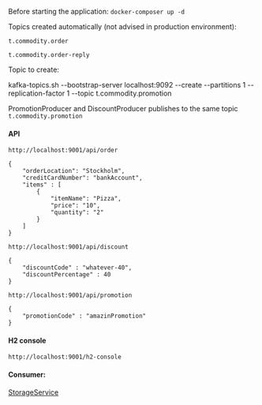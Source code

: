 Before starting the application:
`docker-composer up -d`

Topics created automatically (not advised in production environment):

`t.commodity.order`

`t.commodity.order-reply`

Topic to create:

kafka-topics.sh --bootstrap-server localhost:9092 --create --partitions 1 --replication-factor 1 --topic t.commodity.promotion

PromotionProducer and DiscountProducer publishes to the same topic `t.commodity.promotion`

#### API

`http://localhost:9001/api/order`

```
{
    "orderLocation": "Stockholm",
    "creditCardNumber": "bankAccount",
    "items" : [
        {
            "itemName": "Pizza",
            "price": "10",
            "quantity": "2"
        }
    ]
}
```

`http://localhost:9001/api/discount`

```
{
    "discountCode" : "whatever-40",
    "discountPercentage" : 40
}
```

`http://localhost:9001/api/promotion`

```
{
    "promotionCode" : "amazinPromotion"
}
```

#### H2 console

`http://localhost:9001/h2-console`

#### Consumer:
[StorageService](https://github.com/kutkaite/storage-service)
